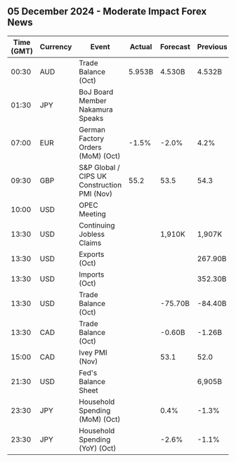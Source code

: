 ## 05 December 2024 - Moderate Impact Forex News

| Time (GMT) | Currency | Event | Actual | Forecast | Previous |
|------|----------|-------|--------|----------|----------|
| 00:30 | AUD | Trade Balance (Oct) | 5.953B | 4.530B | 4.532B |
| 01:30 | JPY | BoJ Board Member Nakamura Speaks |  |  |  |
| 07:00 | EUR | German Factory Orders (MoM) (Oct) | -1.5% | -2.0% | 4.2% |
| 09:30 | GBP | S&P Global / CIPS UK Construction PMI (Nov) | 55.2 | 53.5 | 54.3 |
| 10:00 | USD | OPEC Meeting |  |  |  |
| 13:30 | USD | Continuing Jobless Claims |  | 1,910K | 1,907K |
| 13:30 | USD | Exports (Oct) |  |  | 267.90B |
| 13:30 | USD | Imports (Oct) |  |  | 352.30B |
| 13:30 | USD | Trade Balance (Oct) |  | -75.70B | -84.40B |
| 13:30 | CAD | Trade Balance (Oct) |  | -0.60B | -1.26B |
| 15:00 | CAD | Ivey PMI (Nov) |  | 53.1 | 52.0 |
| 21:30 | USD | Fed's Balance Sheet |  |  | 6,905B |
| 23:30 | JPY | Household Spending (MoM) (Oct) |  | 0.4% | -1.3% |
| 23:30 | JPY | Household Spending (YoY) (Oct) |  | -2.6% | -1.1% |
